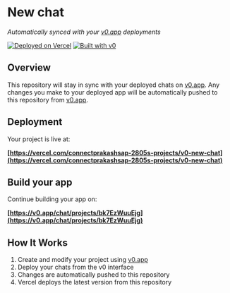 # New chat

*Automatically synced with your [v0.app](https://v0.app) deployments*

[![Deployed on Vercel](https://img.shields.io/badge/Deployed%20on-Vercel-black?style=for-the-badge&logo=vercel)](https://vercel.com/connectprakashsap-2805s-projects/v0-new-chat)
[![Built with v0](https://img.shields.io/badge/Built%20with-v0.app-black?style=for-the-badge)](https://v0.app/chat/projects/bk7EzWuuEjg)

## Overview

This repository will stay in sync with your deployed chats on [v0.app](https://v0.app).
Any changes you make to your deployed app will be automatically pushed to this repository from [v0.app](https://v0.app).

## Deployment

Your project is live at:

**[https://vercel.com/connectprakashsap-2805s-projects/v0-new-chat](https://vercel.com/connectprakashsap-2805s-projects/v0-new-chat)**

## Build your app

Continue building your app on:

**[https://v0.app/chat/projects/bk7EzWuuEjg](https://v0.app/chat/projects/bk7EzWuuEjg)**

## How It Works

1. Create and modify your project using [v0.app](https://v0.app)
2. Deploy your chats from the v0 interface
3. Changes are automatically pushed to this repository
4. Vercel deploys the latest version from this repository